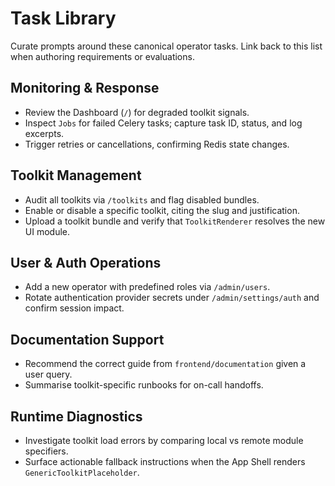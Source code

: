 # Task Library

Curate prompts around these canonical operator tasks. Link back to this list when authoring requirements or evaluations.

## Monitoring & Response
- Review the Dashboard (`/`) for degraded toolkit signals.
- Inspect `Jobs` for failed Celery tasks; capture task ID, status, and log excerpts.
- Trigger retries or cancellations, confirming Redis state changes.

## Toolkit Management
- Audit all toolkits via `/toolkits` and flag disabled bundles.
- Enable or disable a specific toolkit, citing the slug and justification.
- Upload a toolkit bundle and verify that `ToolkitRenderer` resolves the new UI module.

## User & Auth Operations
- Add a new operator with predefined roles via `/admin/users`.
- Rotate authentication provider secrets under `/admin/settings/auth` and confirm session impact.

## Documentation Support
- Recommend the correct guide from `frontend/documentation` given a user query.
- Summarise toolkit-specific runbooks for on-call handoffs.

## Runtime Diagnostics
- Investigate toolkit load errors by comparing local vs remote module specifiers.
- Surface actionable fallback instructions when the App Shell renders `GenericToolkitPlaceholder`.
